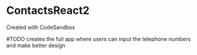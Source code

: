 # ContactsReact2
Created with CodeSandbox

#TODO creates the full app where users can input the telephone numbers and make better design
